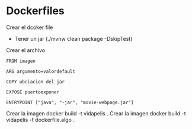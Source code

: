# Dockerfiles

Crear el dcoker file

* Tener un jar (./mvnw clean package -DskipTest)

Crear el archivo

```
FROM imagen

ARG argumento=valordefault

COPY ubciacion del jar

EXPOSE puertoexponer

ENTRYPOINT ["java", "-jar", "movie-webpage.jar"]
```

Crear la imagen docker build -t vidapelis .
Crear la imagen docker build -t vidapelis -f dockerfile.algo .

